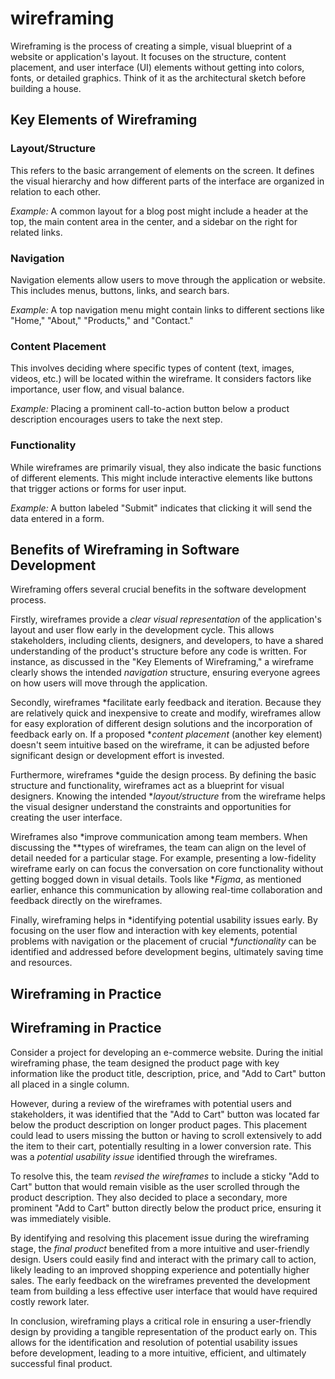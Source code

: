 # wireframing
Wireframing is the process of creating a simple, visual blueprint of a website or application's layout. It focuses on the structure, content placement, and user interface (UI) elements without getting into colors, fonts, or detailed graphics. Think of it as the architectural sketch before building a house.
## Key Elements of Wireframing

### Layout/Structure
This refers to the basic arrangement of elements on the screen. It defines the visual hierarchy and how different parts of the interface are organized in relation to each other.

*Example:* A common layout for a blog post might include a header at the top, the main content area in the center, and a sidebar on the right for related links.

### Navigation
Navigation elements allow users to move through the application or website. This includes menus, buttons, links, and search bars.

*Example:* A top navigation menu might contain links to different sections like "Home," "About," "Products," and "Contact."

### Content Placement
This involves deciding where specific types of content (text, images, videos, etc.) will be located within the wireframe. It considers factors like importance, user flow, and visual balance.

*Example:* Placing a prominent call-to-action button below a product description encourages users to take the next step.

### Functionality
While wireframes are primarily visual, they also indicate the basic functions of different elements. This might include interactive elements like buttons that trigger actions or forms for user input.

*Example:* A button labeled "Submit" indicates that clicking it will send the data entered in a form.

## Benefits of Wireframing in Software Development
Wireframing offers several crucial benefits in the software development process.

Firstly, wireframes provide a *clear visual representation* of the application's layout and user flow early in the development cycle. This allows stakeholders, including clients, designers, and developers, to have a shared understanding of the product's structure before any code is written. For instance, as discussed in the "Key Elements of Wireframing," a wireframe clearly shows the intended *navigation* structure, ensuring everyone agrees on how users will move through the application.

Secondly, wireframes *facilitate early feedback and iteration. Because they are relatively quick and inexpensive to create and modify, wireframes allow for easy exploration of different design solutions and the incorporation of feedback early on. If a proposed **content placement* (another key element) doesn't seem intuitive based on the wireframe, it can be adjusted before significant design or development effort is invested.

Furthermore, wireframes *guide the design process. By defining the basic structure and functionality, wireframes act as a blueprint for visual designers. Knowing the intended **layout/structure* from the wireframe helps the visual designer understand the constraints and opportunities for creating the user interface.

Wireframes also *improve communication among team members. When discussing the **types of wireframes, the team can align on the level of detail needed for a particular stage. For example, presenting a low-fidelity wireframe early on can focus the conversation on core functionality without getting bogged down in visual details. Tools like **Figma*, as mentioned earlier, enhance this communication by allowing real-time collaboration and feedback directly on the wireframes.

Finally, wireframing helps in *identifying potential usability issues early. By focusing on the user flow and interaction with key elements, potential problems with navigation or the placement of crucial **functionality* can be identified and addressed before development begins, ultimately saving time and resources.

## Wireframing in Practice
## Wireframing in Practice

Consider a project for developing an e-commerce website. During the initial wireframing phase, the team designed the product page with key information like the product title, description, price, and "Add to Cart" button all placed in a single column.

However, during a review of the wireframes with potential users and stakeholders, it was identified that the "Add to Cart" button was located far below the product description on longer product pages. This placement could lead to users missing the button or having to scroll extensively to add the item to their cart, potentially resulting in a lower conversion rate. This was a *potential usability issue* identified through the wireframes.

To resolve this, the team *revised the wireframes* to include a sticky "Add to Cart" button that would remain visible as the user scrolled through the product description. They also decided to place a secondary, more prominent "Add to Cart" button directly below the product price, ensuring it was immediately visible.

By identifying and resolving this placement issue during the wireframing stage, the *final product* benefited from a more intuitive and user-friendly design. Users could easily find and interact with the primary call to action, likely leading to an improved shopping experience and potentially higher sales. The early feedback on the wireframes prevented the development team from building a less effective user interface that would have required costly rework later.

In conclusion, wireframing plays a critical role in ensuring a user-friendly design by providing a tangible representation of the product early on. This allows for the identification and resolution of potential usability issues before development, leading to a more intuitive, efficient, and ultimately successful final product.
